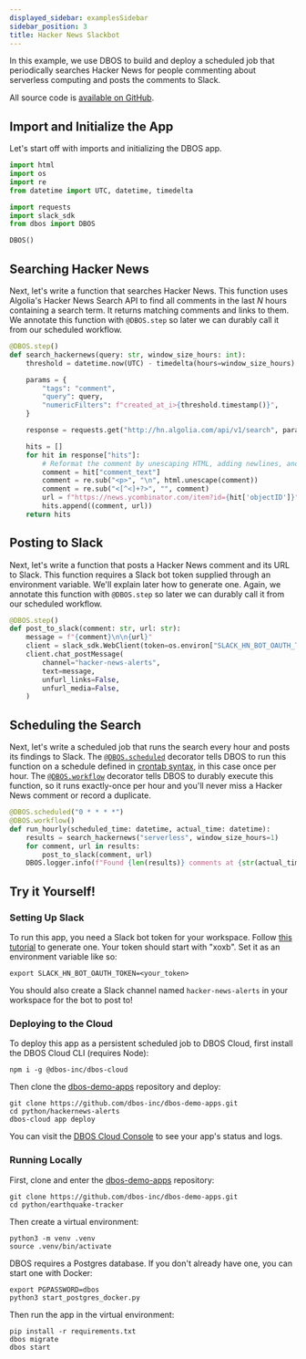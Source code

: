 ```yaml
---
displayed_sidebar: examplesSidebar
sidebar_position: 3
title: Hacker News Slackbot
---
```


In this example, we use DBOS to build and deploy a scheduled job that periodically searches Hacker News for people commenting about serverless computing and posts the comments to Slack.

All source code is [available on GitHub](https://github.com/dbos-inc/dbos-demo-apps/tree/main/python/hackernews-alerts).

## Import and Initialize the App

Let's start off with imports and initializing the DBOS app.

```python
import html
import os
import re
from datetime import UTC, datetime, timedelta

import requests
import slack_sdk
from dbos import DBOS

DBOS()
```

## Searching Hacker News

Next, let's write a function that searches Hacker News.
This function uses Algolia's Hacker News Search API to find all comments in the last _N_ hours containing a search term.
It returns matching comments and links to them.
We annotate this function with `@DBOS.step` so later we can durably call it from our scheduled workflow.

```python
@DBOS.step()
def search_hackernews(query: str, window_size_hours: int):
    threshold = datetime.now(UTC) - timedelta(hours=window_size_hours)

    params = {
        "tags": "comment",
        "query": query,
        "numericFilters": f"created_at_i>{threshold.timestamp()}",
    }

    response = requests.get("http://hn.algolia.com/api/v1/search", params).json()

    hits = []
    for hit in response["hits"]:
        # Reformat the comment by unescaping HTML, adding newlines, and removing HTML tags
        comment = hit["comment_text"]
        comment = re.sub("<p>", "\n", html.unescape(comment))
        comment = re.sub("<[^<]+?>", "", comment)
        url = f"https://news.ycombinator.com/item?id={hit['objectID']}"
        hits.append((comment, url))
    return hits
```

## Posting to Slack

Next, let's write a function that posts a Hacker News comment and its URL to Slack.
This function requires a Slack bot token supplied through an environment variable.
We'll explain later how to generate one.
Again, we annotate this function with `@DBOS.step` so later we can durably call it from our scheduled workflow.

```python
@DBOS.step()
def post_to_slack(comment: str, url: str):
    message = f"{comment}\n\n{url}"
    client = slack_sdk.WebClient(token=os.environ["SLACK_HN_BOT_OAUTH_TOKEN"])
    client.chat_postMessage(
        channel="hacker-news-alerts",
        text=message,
        unfurl_links=False,
        unfurl_media=False,
    )
```

## Scheduling the Search

Next, let's write a scheduled job that runs the search every hour and posts its findings to Slack.
The [`@DBOS.scheduled`](../tutorials/scheduled-workflows.md) decorator tells DBOS to run this function on a schedule defined in [crontab syntax](https://en.wikipedia.org/wiki/Cron), in this case once per hour.
The [`@DBOS.workflow`](../tutorials/workflow-tutorial.md) decorator tells DBOS to durably execute this function, so it runs exactly-once per hour and you'll never miss a Hacker News comment or record a duplicate.

```python
@DBOS.scheduled("0 * * * *")
@DBOS.workflow()
def run_hourly(scheduled_time: datetime, actual_time: datetime):
    results = search_hackernews("serverless", window_size_hours=1)
    for comment, url in results:
        post_to_slack(comment, url)
    DBOS.logger.info(f"Found {len(results)} comments at {str(actual_time)}")
```

## Try it Yourself!

### Setting Up Slack

To run this app, you need a Slack bot token for your workspace.
Follow [this tutorial](https://api.slack.com/tutorials/tracks/getting-a-token) to generate one.
Your token should start with "xoxb".
Set it as an environment variable like so:

```shell
export SLACK_HN_BOT_OAUTH_TOKEN=<your_token>
```

You should also create a Slack channel named `hacker-news-alerts` in your workspace for the bot to post to!

### Deploying to the Cloud

To deploy this app as a persistent scheduled job to DBOS Cloud, first install the DBOS Cloud CLI (requires Node):

```shell
npm i -g @dbos-inc/dbos-cloud
```

Then clone the [dbos-demo-apps](https://github.com/dbos-inc/dbos-demo-apps) repository and deploy:

```shell
git clone https://github.com/dbos-inc/dbos-demo-apps.git
cd python/hackernews-alerts
dbos-cloud app deploy
```
You can visit the [DBOS Cloud Console](https://console.dbos.dev/) to see your app's status and logs.

### Running Locally

First, clone and enter the [dbos-demo-apps](https://github.com/dbos-inc/dbos-demo-apps) repository:

```shell
git clone https://github.com/dbos-inc/dbos-demo-apps.git
cd python/earthquake-tracker
```

Then create a virtual environment:

```shell
python3 -m venv .venv
source .venv/bin/activate
```

DBOS requires a Postgres database.
If you don't already have one, you can start one with Docker:

```shell
export PGPASSWORD=dbos
python3 start_postgres_docker.py
```

Then run the app in the virtual environment:

```shell
pip install -r requirements.txt
dbos migrate
dbos start
```
